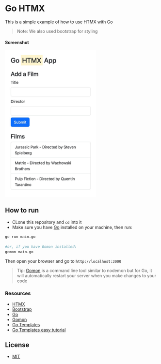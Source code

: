 # Go HTMX

This is a simple example of how to use HTMX with Go

> Note: We also used bootstrap for styling

#### Screenshot

<img src="screenshot.jpg" alt="screenshot" width="300">

## How to run

- CLone this repository and `cd` into it
- Make sure you have [Go](https://go.dev/learn/) installed on your machine, then run:

```bash
go run main.go

#or, if you have Gomon installed:
gomon main.go
```

Then open your browser and go to `http://localhost:3000`

> Tip: [Gomon](https://github.com/JulesGuesnon/Gomon) is a command line tool similar to nodemon but for Go, it will automatically restart your server when you make changes to your code

### Resources

- [HTMX](https://htmx.org/)
- [Bootstrap](https://getbootstrap.com/)
- [Go](https://go.dev/)
- [Gomon](https://github.com/JulesGuesnon/Gomon)
- [Go Templates](https://pkg.go.dev/text/template)
- [Go Templates easy tutorial](https://golangforall.org/en/post/templates.html)

## License

- [MIT](LICENSE.md)

